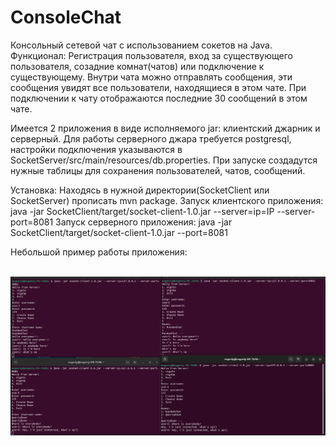 # ConsoleChat
Консольный сетевой чат с использованием сокетов на Java.
Функционал: Регистрация пользователя, вход за существующего пользователя, созадние комнат(чатов) или подключение к существующему.
Внутри чата можно отправлять сообщения, эти сообщения увидят все пользователи, находящиеся в этом чате.
При подключении к чату отображаются последние 30 сообщений в этом чате.

Имеется 2 приложения в виде исполняемого jar: клиентский джарник и серверный.
Для работы серверного джара требуется postgresql, настройки подключения указываются в SocketServer/src/main/resources/db.properties.
При запуске создадутся нужные таблицы для сохранения пользователей, чатов, сообщений.

Установка: Находясь в нужной директории(SocketClient или SocketServer) прописать mvn package.
Запуск клиентского приложения:  java -jar SocketClient/target/socket-client-1.0.jar --server=ip=IP --server-port=8081
Запуск серверного приложения: java -jar SocketClient/target/socket-client-1.0.jar --port=8081

Небольшой пример работы приложения:
<br /> <br />
<p align="center">
    <img src="misc/ChatExample.png" alt="Example" width="600" >
</p>
